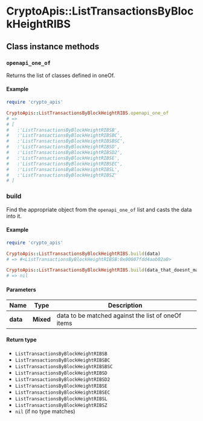 # CryptoApis::ListTransactionsByBlockHeightRIBS

## Class instance methods

### `openapi_one_of`

Returns the list of classes defined in oneOf.

#### Example

```ruby
require 'crypto_apis'

CryptoApis::ListTransactionsByBlockHeightRIBS.openapi_one_of
# =>
# [
#   :'ListTransactionsByBlockHeightRIBSB',
#   :'ListTransactionsByBlockHeightRIBSBC',
#   :'ListTransactionsByBlockHeightRIBSBSC',
#   :'ListTransactionsByBlockHeightRIBSD',
#   :'ListTransactionsByBlockHeightRIBSD2',
#   :'ListTransactionsByBlockHeightRIBSE',
#   :'ListTransactionsByBlockHeightRIBSEC',
#   :'ListTransactionsByBlockHeightRIBSL',
#   :'ListTransactionsByBlockHeightRIBSZ'
# ]
```

### build

Find the appropriate object from the `openapi_one_of` list and casts the data into it.

#### Example

```ruby
require 'crypto_apis'

CryptoApis::ListTransactionsByBlockHeightRIBS.build(data)
# => #<ListTransactionsByBlockHeightRIBSB:0x00007fdd4aab02a0>

CryptoApis::ListTransactionsByBlockHeightRIBS.build(data_that_doesnt_match)
# => nil
```

#### Parameters

| Name | Type | Description |
| ---- | ---- | ----------- |
| **data** | **Mixed** | data to be matched against the list of oneOf items |

#### Return type

- `ListTransactionsByBlockHeightRIBSB`
- `ListTransactionsByBlockHeightRIBSBC`
- `ListTransactionsByBlockHeightRIBSBSC`
- `ListTransactionsByBlockHeightRIBSD`
- `ListTransactionsByBlockHeightRIBSD2`
- `ListTransactionsByBlockHeightRIBSE`
- `ListTransactionsByBlockHeightRIBSEC`
- `ListTransactionsByBlockHeightRIBSL`
- `ListTransactionsByBlockHeightRIBSZ`
- `nil` (if no type matches)

